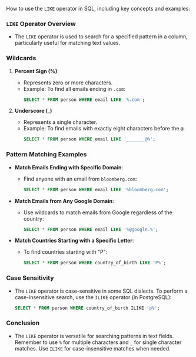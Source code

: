 How to use the `LIKE` operator in SQL, including key concepts and examples:

### `LIKE` Operator Overview
- The `LIKE` operator is used to search for a specified pattern in a column, particularly useful for matching text values.

### Wildcards
1. **Percent Sign (%)**:
   - Represents zero or more characters.
   - Example: To find all emails ending in `.com`:
     ```sql
     SELECT * FROM person WHERE email LIKE '%.com';
     ```

2. **Underscore (_)**
   - Represents a single character.
   - Example: To find emails with exactly eight characters before the `@`:
     ```sql
     SELECT * FROM person WHERE email LIKE '_______@%';
     ```

### Pattern Matching Examples
- **Match Emails Ending with Specific Domain**:
  - Find anyone with an email from `bloomberg.com`:
    ```sql
    SELECT * FROM person WHERE email LIKE '%bloomberg.com';
    ```

- **Match Emails from Any Google Domain**:
  - Use wildcards to match emails from Google regardless of the country:
    ```sql
    SELECT * FROM person WHERE email LIKE '%@google.%';
    ```

- **Match Countries Starting with a Specific Letter**:
  - To find countries starting with "P":
    ```sql
    SELECT * FROM person WHERE country_of_birth LIKE 'P%';
    ```

### Case Sensitivity
- The `LIKE` operator is case-sensitive in some SQL dialects. To perform a case-insensitive search, use the `ILIKE` operator (in PostgreSQL):
  ```sql
  SELECT * FROM person WHERE country_of_birth ILIKE 'p%';
  ```

### Conclusion
- The `LIKE` operator is versatile for searching patterns in text fields. Remember to use `%` for multiple characters and `_` for single character matches. Use `ILIKE` for case-insensitive matches when needed.

